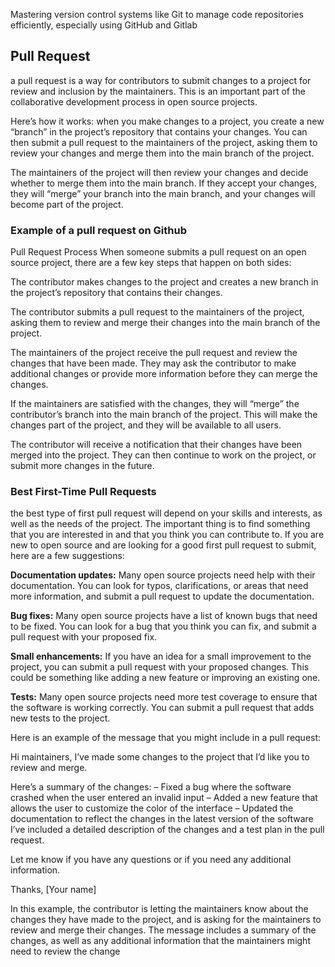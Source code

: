 Mastering version control systems like Git to manage code repositories efficiently, especially using GitHub and Gitlab

## Pull Request
a pull request is a way for contributors to submit changes to a project for review and inclusion by the maintainers. This is an important part of the collaborative development process in open source projects.

Here’s how it works: when you make changes to a project, you create a new “branch” in the project’s repository that contains your changes. You can then submit a pull request to the maintainers of the project, asking them to review your changes and merge them into the main branch of the project.

The maintainers of the project will then review your changes and decide whether to merge them into the main branch. If they accept your changes, they will “merge” your branch into the main branch, and your changes will become part of the project.

### Example of a pull request on Github
Pull Request Process
When someone submits a pull request on an open source project, there are a few key steps that happen on both sides:

The contributor makes changes to the project and creates a new branch in the project’s repository that contains their changes.

The contributor submits a pull request to the maintainers of the project, asking them to review and merge their changes into the main branch of the project.

The maintainers of the project receive the pull request and review the changes that have been made. They may ask the contributor to make additional changes or provide more information before they can merge the changes.

If the maintainers are satisfied with the changes, they will “merge” the contributor’s branch into the main branch of the project. This will make the changes part of the project, and they will be available to all users.

The contributor will receive a notification that their changes have been merged into the project. They can then continue to work on the project, or submit more changes in the future.

### Best First-Time Pull Requests
the best type of first pull request will depend on your skills and interests, as well as the needs of the project. The important thing is to find something that you are interested in and that you think you can contribute to. If you are new to open source and are looking for a good first pull request to submit, here are a few suggestions:

**Documentation updates:** Many open source projects need help with their documentation. You can look for typos, clarifications, or areas that need more information, and submit a pull request to update the documentation.

**Bug fixes:** Many open source projects have a list of known bugs that need to be fixed. You can look for a bug that you think you can fix, and submit a pull request with your proposed fix.

**Small enhancements:** If you have an idea for a small improvement to the project, you can submit a pull request with your proposed changes. This could be something like adding a new feature or improving an existing one.

**Tests:** Many open source projects need more test coverage to ensure that the software is working correctly. You can submit a pull request that adds new tests to the project.

Here is an example of the message that you might include in a pull request:

Hi maintainers,
I’ve made some changes to the project that I’d like you to review and merge.

Here’s a summary of the changes:
– Fixed a bug where the software crashed when the user entered an invalid input
– Added a new feature that allows the user to customize the color of the interface
– Updated the documentation to reflect the changes in the latest version of the software
I’ve included a detailed description of the changes and a test plan in the pull request.

Let me know if you have any questions or if you need any additional information.

Thanks,
[Your name]

In this example, the contributor is letting the maintainers know about the changes they have made to the project, and is asking for the maintainers to review and merge their changes. The message includes a summary of the changes, as well as any additional information that the maintainers might need to review the change
